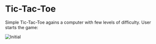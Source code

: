 # Tic-Tac-Toe
Simple Tic-Tac-Toe agains a computer with few levels of difficulty.
User starts the game:

![Initial](https://user-images.githubusercontent.com/60892608/190280951-12ebfbce-6fbf-4aaa-b20e-b453565c09d3.png)
